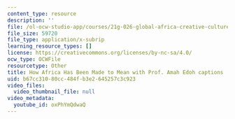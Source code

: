 ```yaml
---
content_type: resource
description: ''
file: /ol-ocw-studio-app/courses/21g-026-global-africa-creative-cultures-spring-2018/oxPhYmQdwaQ_captions.webvtt
file_size: 59720
file_type: application/x-subrip
learning_resource_types: []
license: https://creativecommons.org/licenses/by-nc-sa/4.0/
ocw_type: OCWFile
resourcetype: Other
title: How Africa Has Been Made to Mean with Prof. Amah Edoh captions
uid: b67cc310-80cc-484f-b3e2-645257c3c923
video_files:
  video_thumbnail_file: null
video_metadata:
  youtube_id: oxPhYmQdwaQ
---
```

